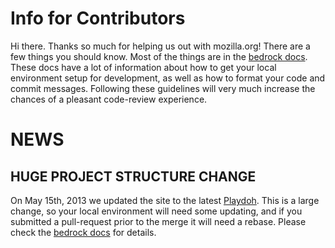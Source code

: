 # Info for Contributors

Hi there. Thanks so much for helping us out with mozilla.org! There are a few
things you should know. Most of the things are in the
[bedrock docs](http://bedrock.readthedocs.org/en/latest/contribute.html). These
docs have a lot of information about how to get your local environment setup
for development, as well as how to format your code and commit messages.
Following these guidelines will very much increase the chances of a pleasant
code-review experience.

# NEWS

## HUGE PROJECT STRUCTURE CHANGE

On May 15th, 2013 we updated the site to the latest
[Playdoh](http://playdoh.readthedocs.org/). This is a large change, so your local
environment will need some updating, and if you submitted a pull-request prior to
the merge it will need a rebase. Please check the
[bedrock docs](bedrock.readthedocs.org/en/latest/install.html#upgrading) for
details.
